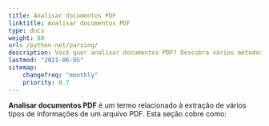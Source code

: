 ```yaml
---
title: Analisar documentos PDF
linktitle: Analisar documentos PDF
type: docs
weight: 80
url: /python-net/parsing/
description: Você quer analisar documentos PDF? Descubra vários métodos de extração de dados de PDF com Aspose.PDF para Python via .NET.
lastmod: "2021-06-05"
sitemap:
    changefreq: "monthly"
    priority: 0.7
---
```


**Analisar documentos PDF** é um termo relacionado à extração de vários tipos de informações de um arquivo PDF. Esta seção cobre como: